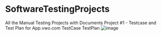 # SoftwareTestingProjects
All the Manual Testing Projects with Documents
Project #1 - Testcase and Test Plan for App.vwo.com
TestCase
TestPlan
![image](https://github.com/user-attachments/assets/39cc40b1-a6f8-4ca1-8cb5-823025e2d7d0)
